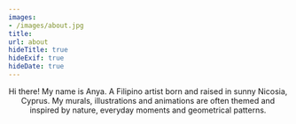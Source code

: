 ```yaml
---
images:
- /images/about.jpg
title:
url: about
hideTitle: true
hideExif: true
hideDate: true
---
```


<div align="center">
 
  <p>Hi there! My name is Anya. A Filipino artist born and raised in sunny Nicosia, Cyprus. My murals, illustrations and animations are often themed and inspired by nature, everyday moments and geometrical patterns.</p>
</div>
